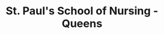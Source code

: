 ---
layout: repo
title: "St. Paul's School of Nursing - Queens"
id: 22063
permalink: repos/22063/
---